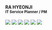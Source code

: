 #### RA HYEONJI <br/> <sub> IT Service Planner / PM </sub>
<img src="https://img.shields.io/badge/Adobe-000000?style=flat&logo=Adobe&logoColor=FF0000"/> <img src="https://img.shields.io/badge/googleanalytics-000000?style=flat&logo=googleanalytics&logoColor=E37400"/> <img src="https://img.shields.io/badge/asana-000000?style=flat&logo=asana&logoColor=F06A6A"/>  <img src="https://img.shields.io/badge/typeform-000000?style=flat&logo=typeform&logoColor=ffffff"/> <img src="https://img.shields.io/badge/tableau-000000?style=flat&logo=tableau&logoColor=E97627"/> 
 <img src="https://img.shields.io/badge/dbeaver-000000?style=flat&logo=dbeaver&logoColor=ffffff"/> 

